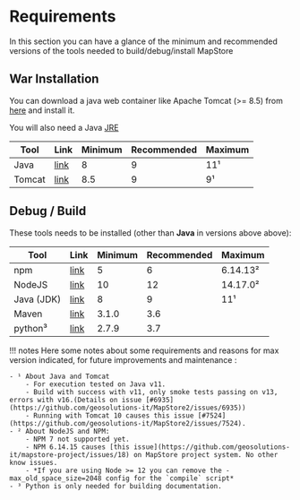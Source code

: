# Requirements
In this section you can have a glance of the minimum and recommended versions of the tools needed to build/debug/install MapStore

## War Installation

You can download a java web container like Apache Tomcat (>= 8.5) from [here](https://tomcat.apache.org/download-80.cgi) and install it.

You will also need a Java [JRE]()

| Tool   | Link                                               | Minimum | Recommended | Maximum       |
|--------|----------------------------------------------------|---------|-------------|---------------|
| Java   | [link](https://www.java.com/it/download/)          | 8       | 9           | 11¹           |
| Tomcat | [link](https://tomcat.apache.org/download-80.cgi)  | 8.5     | 9           | 9¹            |

## Debug / Build

These tools needs to be installed (other than **Java** in versions above above):

| Tool       | Link                                                       | Minimum | Recommended | Maximum     |
|------------|------------------------------------------------------------|---------|-------------|-------------|
| npm        | [link](https://www.npmjs.com/get-npm")                     | 5       | 6           | 6.14.13²    |
| NodeJS     | [link](https://nodejs.org/en/")                            | 10      | 12          | 14.17.0²    |
| Java (JDK) | [link](https://www.java.com/en/download/help/develop.html) | 8       | 9           | 11¹         |
| Maven      | [link](https://maven.apache.org/download.cgi")             | 3.1.0   | 3.6         |             |
| python³    | [link](https://www.python.org/downloads/")                 | 2.7.9   | 3.7         |             |

!!! notes
    Here some notes about some requirements and reasons for max version indicated, for future improvements and maintenance :

    - ¹ About Java and Tomcat
        - For execution tested on Java v11.
        - Build with success with v11, only smoke tests passing on v13, errors with v16.(Details on issue [#6935](https://github.com/geosolutions-it/MapStore2/issues/6935))
        - Running with Tomcat 10 causes this issue [#7524](https://github.com/geosolutions-it/MapStore2/issues/7524).
    - ² About NodeJS and NPM:
        - NPM 7 not supported yet.
        - NPM 6.14.15 causes [this issue](https://github.com/geosolutions-it/mapstore-project/issues/18) on MapStore project system. No other know issues.
        - *If you are using Node >= 12 you can remove the -max_old_space_size=2048 config for the `compile` script*
    - ³ Python is only needed for building documentation.
